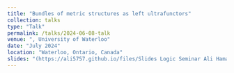 ```yaml
---
title: "Bundles of metric structures as left ultrafunctors"
collection: talks
type: "Talk"
permalink: /talks/2024-06-08-talk
venue: ", University of Waterloo"
date: "July 2024"
location: "Waterloo, Ontario, Canada"
slides: "(https://ali5757.github.io/files/Slides Logic Seminar Ali Hamad.pdf)"
---
```

